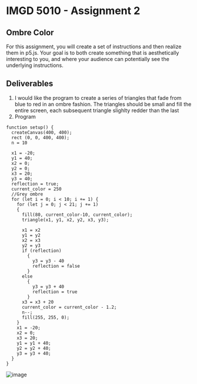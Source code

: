 # IMGD 5010 - Assignment 2
## Ombre Color

For this assignment, you will create a set of instructions and then realize them in p5.js. Your goal is to both create something that is aesthetically interesting to you, and where your audience can potentially see the underlying instructions.

## Deliverables
1. I would like the program to create a series of triangles that fade from blue to red in an ombre fashion. The triangles should be small and fill the entire screen, each subsequent triangle slighlty redder than the last
2. Program
```
function setup() {
  createCanvas(400, 400);
  rect (0, 0, 400, 400);
  n = 10
  
  x1 = -20;
  y1 = 40;
  x2 = 0;
  y2 = 0;
  x3 = 20;
  y3 = 40;
  reflection = true;
  current_color = 250
  //Grey ombre
  for (let i = 0; i < 10; i += 1) { 
    for (let j = 0; j < 21; j += 1) 
    { 
      fill(80, current_color-10, current_color); 
      triangle(x1, y1, x2, y2, x3, y3);
      
      x1 = x2
      y1 = y2
      x2 = x3
      y2 = y3
      if (reflection)
        {
          y3 = y3 - 40
          reflection = false
        }
      else
        {
          y3 = y3 + 40
          reflection = true
        }
      x3 = x3 + 20
      current_color = current_color - 1.2;
      n--;
      fill(255, 255, 0); 
    }
    x1 = -20;
    x2 = 0;
    x3 = 20;
    y1 = y1 + 40;
    y2 = y2 + 40;
    y3 = y3 + 40;
  }
}
```
![image](https://github.com/user-attachments/assets/5094f8d3-906e-40de-8b0d-d99dc7560f1c)

